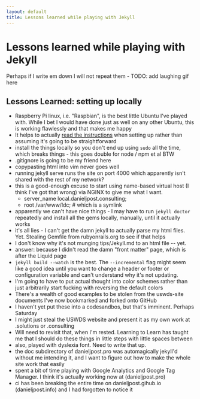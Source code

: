 ```yaml
---
layout: default
title: Lessons learned while playing with Jekyll
---
```

# Lessons learned while playing with Jekyll

Perhaps if I write em down I will not repeat them - TODO: add laughing gif here

## Lessons Learned: setting up locally
* Raspberry Pi linux, i.e. "Raspbian", is the best little Ubuntu I've played with. While I bet I would have done just as well on any other Ubuntu, this is working flawlessly and that makes me happy
* It helps to actually [read the instructions](https://jekyllrb.com/docs/installation/ubuntu/) when setting up rather than assuming it's going to be straightforward
* install the things locally so you don't end up using `sudo` all the time, which breaks things - this goes double for node / npm et al BTW
* .gitignore is going to be my friend here
* copypasting html into vim never goes well
* running jekyll serve runs the site on port 4000 which apparently isn't shared with the rest of my network?
* this is a good-enough excuse to start using name-based virtual host (I think I've got that wrong) via NGINX to give me what I want.
    * server\_name local.danieljpost.consulting;
    * root /var/www/ldc; # which is a symlink
* apparently we can't have nice things - I may have to run `jekyll doctor` repeatedly and install all the gems locally, manually, until it actually works
* it's all lies - I can't get the damn jekyll to actually parse my html files. Yet. Stealing Gemfile from rubyonrails.org to see if that helps
* I don't know why it's not munging tips/Jekyll.md to an html file -- yet.
* answer: because I didn't read the damn "front matter" page, which is after the Liquid page
* `jekyll build --watch` is the best. The `--incremental` flag might seem like a good idea until you want to change a header or footer or configuration variable and can't understand why it's not updating.
* I'm going to have to put actual thought into color schemes rather than just arbitrarily start fucking with reversing the default colors
* There's a wealth of good examples to be stolen from the uswds-site documents I've now bookmarked and forked onto GitHub
* I haven't yet put these into a codesandbos, but that's imminent. Perhaps Saturday
* I might just steal the USWDS website and present it as my own work at .solutions or .consulting
* Will need to revisit that, when I'm rested. Learning to Learn has taught me that I should do these things in little steps with little spaces between
* also, played with dyslexia font. Need to write that up.
* the doc subdirectory of danieljpost.pro was automagically jekyll'd without me intending it, and I want to figure out how to make the whole site work that easily
* spent a bit of time playing with Google Analytics and Google Tag Manager. I think it's actually working now at (danieljpost.pro)
* ci has been breaking the entire time on danieljpost.gihub.io (danieljpost.info) and I had forgotten to notice it
